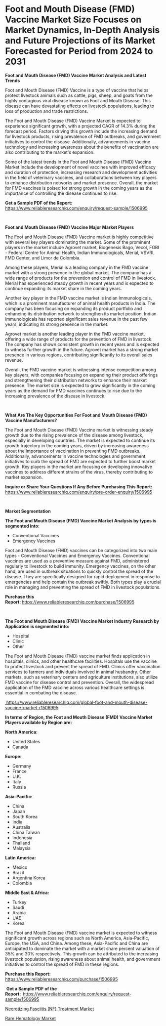 <p><h1>Foot and Mouth Disease (FMD) Vaccine Market Size Focuses on Market Dynamics, In-Depth Analysis and Future Projections of its Market Forecasted for Period from 2024 to 2031</h1></p><p><strong>Foot and Mouth Disease (FMD) Vaccine Market Analysis and Latest Trends</strong></p>
<p><p>Foot and Mouth Disease (FMD) Vaccine is a type of vaccine that helps protect livestock animals such as cattle, pigs, sheep, and goats from the highly contagious viral disease known as Foot and Mouth Disease. This disease can have devastating effects on livestock populations, leading to loss of production and trade restrictions.</p><p>The Foot and Mouth Disease (FMD) Vaccine Market is expected to experience significant growth, with a projected CAGR of 14.3% during the forecast period. Factors driving this growth include the increasing demand for livestock products, rising prevalence of FMD outbreaks, and government initiatives to control the disease. Additionally, advancements in vaccine technology and increasing awareness about the benefits of vaccination are also contributing to the market's expansion.</p><p>Some of the latest trends in the Foot and Mouth Disease (FMD) Vaccine Market include the development of novel vaccines with improved efficacy and duration of protection, increasing research and development activities in the field of veterinary vaccines, and collaborations between key players to enhance distribution networks and market presence. Overall, the market for FMD vaccines is poised for strong growth in the coming years as the importance of controlling the disease continues to rise.</p></p>
<p><strong>Get a Sample PDF of the Report:&nbsp;</strong> <a href="https://www.reliableresearchiq.com/enquiry/request-sample/1506995">https://www.reliableresearchiq.com/enquiry/request-sample/1506995</a></p>
<p>&nbsp;</p>
<p><strong>Foot and Mouth Disease (FMD) Vaccine Major Market Players</strong></p>
<p><p>The Foot and Mouth Disease (FMD) Vaccine market is highly competitive with several key players dominating the market. Some of the prominent players in the market include Agrovet market, Biogenesis Bago, Vecol, FGBI - Federal Centre for Animal Health, Indian Immunologicals, Merial, VSVRI, FMD Center, and Limor de Colombia.</p><p>Among these players, Merial is a leading company in the FMD vaccine market with a strong presence in the global market. The company has a wide range of products for the prevention and control of FMD in livestock. Merial has experienced steady growth in recent years and is expected to continue expanding its market share in the coming years.</p><p>Another key player in the FMD vaccine market is Indian Immunologicals, which is a prominent manufacturer of animal health products in India. The company has been focusing on expanding its product portfolio and enhancing its distribution network to strengthen its market position. Indian Immunologicals has reported significant sales revenue in the past few years, indicating its strong presence in the market.</p><p>Agrovet market is another leading player in the FMD vaccine market, offering a wide range of products for the prevention of FMD in livestock. The company has shown consistent growth in recent years and is expected to witness further growth in the future. Agrovet market has a strong market presence in various regions, contributing significantly to its overall sales revenue.</p><p>Overall, the FMD vaccine market is witnessing intense competition among key players, with companies focusing on expanding their product offerings and strengthening their distribution networks to enhance their market presence. The market size is expected to grow significantly in the coming years as the demand for FMD vaccines continues to rise due to the increasing prevalence of the disease in livestock.</p></p>
<p>&nbsp;</p>
<p><strong>What Are The Key Opportunities For Foot and Mouth Disease (FMD) Vaccine Manufacturers?</strong></p>
<p><p>The Foot and Mouth Disease (FMD) Vaccine market is witnessing steady growth due to the rising prevalence of the disease among livestock, especially in developing countries. The market is expected to continue its growth trajectory in the coming years, driven by increasing awareness about the importance of vaccination in preventing FMD outbreaks. Additionally, advancements in vaccine technologies and government initiatives to curb the spread of FMD are expected to further boost market growth. Key players in the market are focusing on developing innovative vaccines to address different strains of the virus, thereby contributing to market expansion.</p></p>
<p><strong>Inquire or Share Your Questions If Any Before Purchasing This Report:</strong> <a href="https://www.reliableresearchiq.com/enquiry/pre-order-enquiry/1506995">https://www.reliableresearchiq.com/enquiry/pre-order-enquiry/1506995</a></p>
<p>&nbsp;</p>
<p><strong>Market Segmentation</strong></p>
<p><strong>The Foot and Mouth Disease (FMD) Vaccine Market Analysis by types is segmented into:</strong></p>
<p><ul><li>Conventional Vaccines</li><li>Emergency Vaccines</li></ul></p>
<p><p>Foot and Mouth Disease (FMD) vaccines can be categorized into two main types - Conventional Vaccines and Emergency Vaccines. Conventional vaccines are used as a preventive measure against FMD, administered regularly to livestock to build immunity. Emergency vaccines, on the other hand, are used in outbreak situations to quickly control the spread of the disease. They are specifically designed for rapid deployment in response to emergencies and help contain the outbreak swiftly. Both types play a crucial role in managing and preventing the spread of FMD in livestock populations.</p></p>
<p><strong>Purchase this Report:&nbsp;</strong><a href="https://www.reliableresearchiq.com/purchase/1506995">https://www.reliableresearchiq.com/purchase/1506995</a></p>
<p>&nbsp;</p>
<p><strong>The Foot and Mouth Disease (FMD) Vaccine Market Industry Research by Application is segmented into:</strong></p>
<p><ul><li>Hospital</li><li>Clinic</li><li>Other</li></ul></p>
<p><p>The Foot and Mouth Disease (FMD) vaccine market finds application in hospitals, clinics, and other healthcare facilities. Hospitals use the vaccine to protect livestock and prevent the spread of FMD. Clinics offer vaccination services to farmers and individuals involved in animal husbandry. Other markets, such as veterinary centers and agriculture institutions, also utilize FMD vaccine for disease control and prevention. Overall, the widespread application of the FMD vaccine across various healthcare settings is essential in combating the disease.</p></p>
<p><a href="https://www.reliableresearchiq.com/global-foot-and-mouth-disease-vaccine-market-r1506995">&nbsp;https://www.reliableresearchiq.com/global-foot-and-mouth-disease-vaccine-market-r1506995</a></p>
<p><strong>In terms of Region, the Foot and Mouth Disease (FMD) Vaccine Market Players available by Region are:</strong></p>
<p>
    <p> <strong> North America: </strong>
        <ul>
            <li>United States</li>
            <li>Canada</li>
        </ul>
        </p> 
    <p> <strong> Europe: </strong>
        <ul>
            <li>Germany</li>
            <li>France</li>
            <li>U.K.</li>
            <li>Italy</li>
            <li>Russia</li>
        </ul>
        </p> 
    <p> <strong> Asia-Pacific: </strong>
        <ul>
            <li>China</li>
            <li>Japan</li>
            <li>South Korea</li>
            <li>India</li>
            <li>Australia</li>
            <li>China Taiwan</li>
            <li>Indonesia</li>
            <li>Thailand</li>
            <li>Malaysia</li>
        </ul>
        </p> 
    <p> <strong> Latin America: </strong>
        <ul>
            <li>Mexico</li>
            <li>Brazil</li>
            <li>Argentina Korea</li>
            <li>Colombia</li>
        </ul>
        </p> 
    <p> <strong> Middle East & Africa: </strong>
        <ul>
            <li>Turkey</li>
            <li>Saudi</li>
            <li>Arabia</li>
            <li>UAE</li>
            <li>Korea</li>
        </ul>
    </p>
    </p>
<p><p>The Foot and Mouth Disease (FMD) vaccine market is expected to witness significant growth across regions such as North America, Asia-Pacific, Europe, the USA, and China. Among these, Asia-Pacific and China are anticipated to dominate the market with a market share percent valuation of 35% and 30% respectively. This growth can be attributed to the increasing livestock population, rising awareness about animal health, and government initiatives to control the spread of FMD in these regions.</p></p>
<p><strong>Purchase this Report: </strong><a href="https://www.reliableresearchiq.com/purchase/1506995">https://www.reliableresearchiq.com/purchase/1506995</a></p>
<p>&nbsp;<strong>Get a Sample PDF of the Report:&nbsp;&nbsp;</strong><a href="https://www.reliableresearchiq.com/enquiry/request-sample/1506995">https://www.reliableresearchiq.com/enquiry/request-sample/1506995</a></p>
<p><strong></strong></p>
<p><p><a href="https://github.com/jahid123ahm/Market-Research-Report-List-1/blob/main/necrotizing-fasciitis-nf-treatment-market.md">Necrotizing Fasciitis (NF) Treatment Market</a></p><p><a href="https://issuu.com/reportprime-2/docs/rare-hematology-market-size-2030.pptx">Rare Hematology Market</a></p></p>
